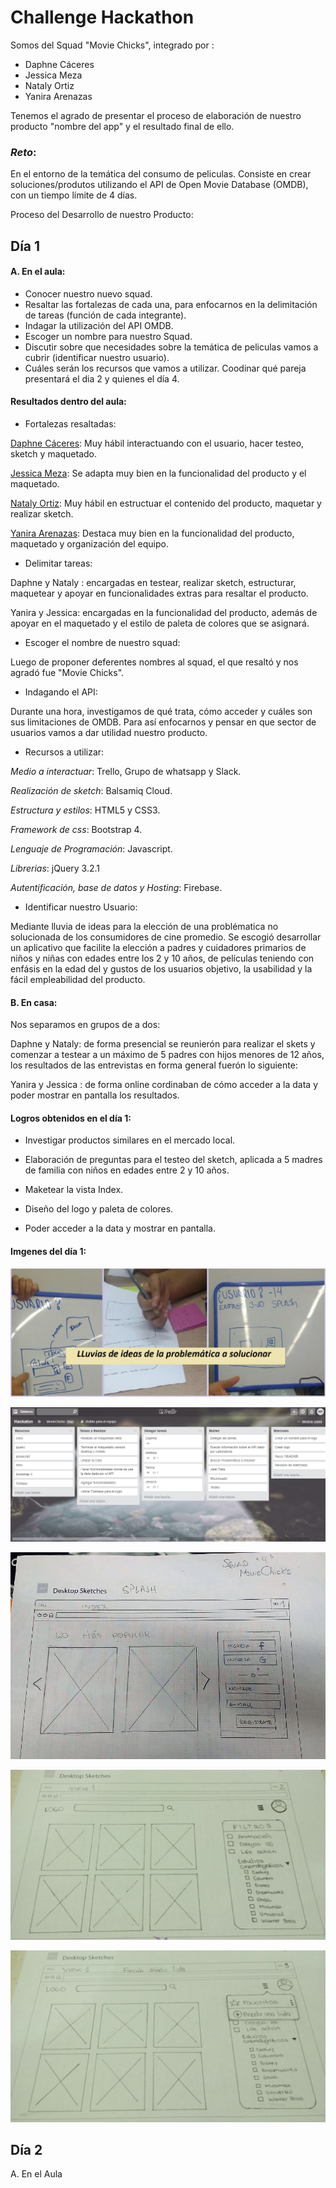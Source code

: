 # Challenge Hackathon

Somos del Squad "Movie Chicks", integrado por :

- Daphne Cáceres
- Jessica Meza
- Nataly Ortiz
- Yanira Arenazas

Tenemos el agrado de presentar el proceso de elaboración de nuestro producto "nombre del app" y el resultado final de ello.

### _Reto_:

En el entorno de la temática del consumo de peliculas. Consiste en crear soluciones/produtos utilizando el API de Open Movie Database (OMDB), con un tiempo límite de 4 días.

Proceso del Desarrollo de nuestro Producto:

## Día 1

#### A. En el aula:

- Conocer nuestro nuevo squad.
- Resaltar las fortalezas de cada una, para enfocarnos en la delimitación de tareas (función de cada integrante).
- Indagar la utilización del API OMDB.
- Escoger un nombre para nuestro Squad.
- Discutir sobre que necesidades sobre la temática de peliculas vamos a cubrir (identificar nuestro usuario).
- Cuáles serán los recursos que vamos a utilizar.
Coodinar qué pareja presentará el dia 2 y quienes el día 4.

#### Resultados dentro del aula:

- Fortalezas resaltadas:

[Daphne Cáceres](https://github.com/chamodev): Muy hábil interactuando con el usuario, hacer testeo, sketch y maquetado. 

[Jessica Meza](https://github.com/chamodev): Se adapta muy bien en la funcionalidad del producto y el maquetado.

[Nataly Ortiz](https://github.com/chamodev): Muy hábil en estructuar el contenido del producto, maquetar y realizar sketch.

[Yanira Arenazas](https://github.com/chamodev): Destaca muy bien en la funcionalidad del producto, maquetado y organización del equipo.

- Delimitar tareas:

Daphne y Nataly : encargadas en testear, realizar sketch, estructurar, maquetear y apoyar en funcionalidades extras para resaltar el producto.

Yanira y Jessica: encargadas en la funcionalidad del producto, además de apoyar en el maquetado y el estilo de paleta de colores que se asignará.

- Escoger el nombre de nuestro squad:

Luego de proponer deferentes nombres al squad, el que resaltó y nos agradó fue "Movie Chicks".

- Indagando el API:

Durante una hora, investigamos de qué trata, cómo acceder y cuáles son sus limitaciones de OMDB. Para así enfocarnos y pensar en que sector de usuarios vamos a dar utilidad nuestro producto.

- Recursos a utilizar:

_Medio a interactuar_: Trello, Grupo de whatsapp y Slack.

_Realización de sketch_: Balsamiq Cloud.

_Estructura y estilos_: HTML5 y CSS3.

_Framework de css_: Bootstrap 4.

_Lenguaje de Programación_: Javascript.

_Librerias_: jQuery 3.2.1

_Autentificación, base de datos y Hosting_: Firebase.

- Identificar nuestro Usuario:

Mediante lluvia de ideas para la elección de una problématica no solucionada de los consumidores de cine promedio. Se escogió desarrollar un aplicativo que facilite la elección a padres y cuidadores primarios de niños y niñas con edades entre los 2 y 10 años, de películas teniendo con enfásis en la edad del y gustos de los usuarios objetivo, la usabilidad y la fácil empleabilidad del producto.

#### B. En casa:

Nos separamos en grupos de a dos:

Daphne y Nataly: de forma presencial se reunierón para realizar el skets y comenzar a testear a un máximo de 5 padres con hijos menores de 12 años, los resultados de las entrevistas en forma general fuerón lo siguiente:

Yanira y Jessica : de forma online cordinaban de cómo acceder a la data y poder mostrar en pantalla los resultados.

#### Logros obtenidos en el día 1:

- Investigar productos similares en el mercado local.

- Elaboración de preguntas para el testeo del sketch, aplicada a 5 madres de familia con niños en edades entre 2 y 10 años.

- Maketear la vista Index.

- Diseño del logo y paleta de colores.

- Poder acceder a la data y mostrar en pantalla.

#### Imgenes del día 1:

![Sin título](assets/docs/cine-kids1.jpeg "titulo")

![Sin título](assets/docs/Trello.png "titulo")

![Sin título](assets/docs/cine-kids4.jpeg "titulo")

![Sin título](assets/docs/cine-kids5.jpeg "titulo")

![Sin título](assets/docs/cine-kids6.jpeg "titulo")

## Día 2

A. En el Aula